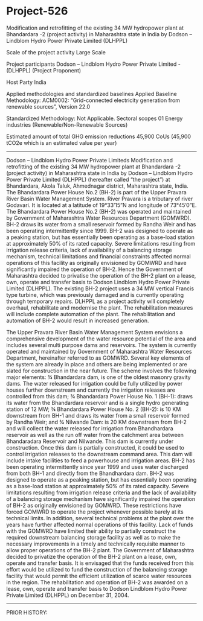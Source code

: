 # Project-526
Modification and retrofitting of the existing 34 MW hydropower plant at Bhandardara -2 (project activity) in Maharashtra state in India by Dodson – Lindblom Hydro Power Private Limited (DLHPPL)

Scale of the project activity Large Scale

Project participants Dodson – Lindblom Hydro Power Private Limited -
(DLHPPL) (Project Proponent)

Host Party India

Applied methodologies and standardized
baselines
Applied Baseline Methodology:
ACM0002: “Grid-connected electricity
generation from renewable sources”, Version
22.0

Standardized Methodology: Not Applicable.
Sectoral scopes 01 Energy industries
(Renewable/Non-Renewable Sources)

Estimated amount of total GHG emission
reductions
45,900 CoUs (45,900 tCO2e which is an estimated value
per year)
__________
Dodson – Lindblom Hydro Power Private Limiteds Modification and
retrofitting of the existing 34 MW hydropower plant at Bhandardara -2
(project activity) in Maharashtra state in India by Dodson – Lindblom
Hydro Power Private Limited (DLHPPL) (hereafter called “the project”) at
Bhandardara, Akola Taluk, Ahmednagar district, Maharashtra state, India. The Bhandardara Power House No.2 (BH-2) is part of the Upper Pravara
River Basin Water Management System. River Pravara is a tributary of
river Godavari. It is located at a latitude of 19°33’15”N and longitude of
73°45’0”E. The Bhandardara Power House No.2 (BH-2) was operated and
maintained by Government of Maharashtra Water Resources Department
(GOMWRD). BH-2 draws its water from a small reservoir formed by
Randha Weir and has been operating intermittently since 1999. BH-2 was
designed to operate as a peaking station, but has essentially been
operating as a base-load station at approximately 50% of its rated
capacity. Severe limitations resulting from irrigation release criteria, lack
of availability of a balancing storage mechanism, technical limitations and
financial constraints affected normal operations of this facility as
originally envisioned by GOMWRD and have significantly impaired the
operation of BH-2. Hence the Government of Maharashtra decided to
privatise the operation of the BH-2 plant on a lease, own, operate and
transfer basis to Dodson Lindblom Hydro Power Private Limited
(DLHPPL). The existing BH-2 project uses a 34 MW vertical Francis type turbine,
which was previously damaged and is currently operating through
temporary repairs. DLHPPL as a project activity will completely overhaul,
rehabilitate and modernise the plant. The rehabilitation measures will
include complete automation of the plant. The rehabilitation and
automation of BH-2 would result in increased generation.

The Upper Pravara River Basin Water Management System envisions a comprehensive development of the
water resource potential of the area and includes several multi purpose dams and reservoirs. The system is
currently operated and maintained by Government of Maharashtra Water Resources Department, hereinafter
referred to as GOMWRD. Several key elements of the system are already in place and others are being
implemented or are slated for construction in the near future. The scheme involves the following major
elements:
¾ Bhandardara dam, is one of the oldest masonry gravity dams. The water released for irrigation could be fully
utilized by power houses further downstream and currently the irrigation releases are controlled from this dam;
¾ Bhandardara Power House No. 1 (BH-1): draws its water from the Bhandardara reservoir and is a single
hydro generating station of 12 MW;
¾ Bhandardara Power House No. 2 (BH-2): is 10 KM downstream from BH-1 and draws its water from a small
reservoir formed by Randha Weir; and
¾ Nilwande Dam: is 20 KM downstream from BH-2 and will collect the water released for irrigation from
Bhandhardara reservoir as well as the run off water from the catchment area between Bhandaradara Reservoir
and Nilwande. This dam is currently under construction. Once this dam is partially constructed, it could be
used to control irrigation releases to the downstream command area. This dam will include intake facilities to
feed a powerhouse and irrigation areas.
BH-2 has been operating intermittently since year 1999 and uses water discharged from both BH-1 and directly
from the Bhandhardara dam. BH-2 was designed to operate as a peaking station, but has essentially been
operating as a base-load station at approximately 50% of its rated capacity. Severe limitations resulting from
irrigation release criteria and the lack of availability of a balancing storage mechanism have significantly
impaired the operation of BH-2 as originally envisioned by GOMWRD. These restrictions have forced
GOMWRD to operate the project whenever possible barely at its technical limits. In addition, several technical
problems at the plant over the years have further affected normal operations of this facility.
Lack of funds with the GOMWRD have limited their ability to partially construct the required downstream
balancing storage facility as well as to make the necessary improvements in a timely and technically requisite
manner to allow proper operations of the BH-2 plant. The Government of Maharashtra decided to privatize the
operation of the BH-2 plant on a lease, own, operate and transfer basis. It is envisaged that the funds received
from this effort would be utilized to fund the construction of the balancing storage facility that would permit
the efficient utilization of scarce water resources in the region. The rehabilitation and operation of BH-2 was
awarded on a lease, own, operate and transfer basis to Dodson Lindblom Hydro Power Private Limited
(DLHPPL) on December 31, 2004. 
_________
PRIOR HISTORY:

